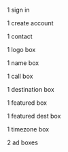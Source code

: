1 sign in

1 create account

1 contact

1 logo box

1 name box

1 call box

1 destination box

1 featured box

1 featured dest box

1 timezone box

2 ad boxes
